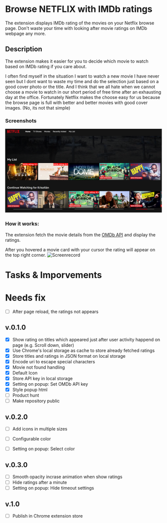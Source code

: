 # Browse NETFLIX with IMDb ratings 
The extension displays IMDb rating of the movies on your Netflix browse page. Don't waste your time with looking after movie ratings on IMDb webpage any more. 

## Description
The extension makes it easier for you to decide which movie to watch based on IMDb rating if you care about. 

I often find myself in the situation I want to watch a new movie I have never seen but I dont want to waste my time and do the selection just based on a good cover photo or the title. And I think that we all hate when we cannot choose a movie to watch in our short period of free time after an exhausting day at the office. Fortunately Netflix makes the choose easy for us because the browse page is full with better and better movies with good cover images. (No, its not that simple)

### Screenshots
![Screenshot](resources/capture.PNG)

### How it works:
The extension fetch the movie details from the [OMDb API](https://www.omdbapi.com/) and display the ratings.

After you hovered a movie card with your cursor the rating will appear on the top right corner. 
![Screenrecord](resources/capture.gif)

# Tasks & Imporvements

# Needs fix
- [ ] After page reload, the ratings not appears

## v.0.1.0
- [x] Show rating on titles which appeared just after user activity happend on page (e.g. Scroll down, slider)
- [x] Use Chrome's local storage as cache to store already fetched ratings
- [X] Store titles and ratings in JSON format on local storage
- [X] Encode uri to escape special characters
- [X] Movie not found handling
- [x] Default Icon
- [x] Store API key in local storage
- [x] Setting on popup: Set OMDb API key
- [x] Style popup html
- [ ] Product hunt
- [ ] Make repository public

## v.0.2.0
- [ ] Add icons in multiple sizes
- [ ] Configurable color
- [ ] Setting on popup: Select color


## v.0.3.0
- [ ] Smooth opacity incrase animation when show ratings
- [ ] Hide ratings after a minute
- [ ] Setting on popup: Hide timeout settings

## v.1.0
- [ ] Publish in Chrome extension store
